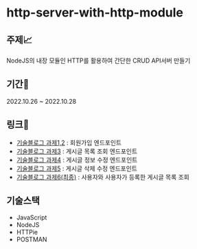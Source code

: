 # http-server-with-http-module

## 주제📈
NodeJS의 내장 모듈인 HTTP를 활용하여 간단한 CRUD API서버 만들기

## 기간📆
2022.10.26 ~ 2022.10.28

## 링크🔗
- [기술블로그 과제1,2](https://velog.io/@scroll0908/BESimple-API-ServerAssignment) : 회원가입 엔드포인트
- [기술블로그 과제3](https://velog.io/@scroll0908/BESimple-API-ServerAssignment3) : 게시글 목록 조회 엔드포인트
- [기술블로그 과제4](https://velog.io/@scroll0908/BESimple-API-ServerAssignment4) : 게시글 정보 수정 엔드포인트
- [기술블로그 과제5](https://velog.io/@scroll0908/BESimple-API-ServerAssignment5) : 게시글 삭제 수정 엔드포인트
- [기술블로그 과제6(최종)](https://velog.io/@scroll0908/BESimple-API-ServerAssignment6) : 사용자와 사용자가 등록한 게시글 목록 조회

## 기술스택
- JavaScript
- NodeJS
- HTTPie
- POSTMAN
